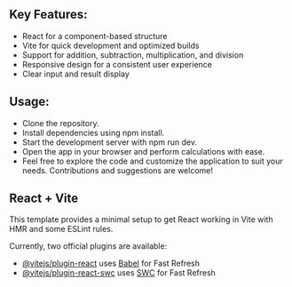 ## Key Features:

- React for a component-based structure
- Vite for quick development and optimized builds
- Support for addition, subtraction, multiplication, and division
- Responsive design for a consistent user experience
- Clear input and result display


## Usage:

- Clone the repository.
- Install dependencies using npm install.
- Start the development server with npm run dev.
- Open the app in your browser and perform calculations with ease.
- Feel free to explore the code and customize the application to suit your needs. Contributions and suggestions are welcome!

## React + Vite

This template provides a minimal setup to get React working in Vite with HMR and some ESLint rules.

Currently, two official plugins are available:

- [@vitejs/plugin-react](https://github.com/vitejs/vite-plugin-react/blob/main/packages/plugin-react/README.md) uses [Babel](https://babeljs.io/) for Fast Refresh
- [@vitejs/plugin-react-swc](https://github.com/vitejs/vite-plugin-react-swc) uses [SWC](https://swc.rs/) for Fast Refresh
